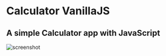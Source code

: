 # Calculator VanillaJS

## A simple Calculator app with JavaScript

![screenshot](./assets/images/screenshot.png)
